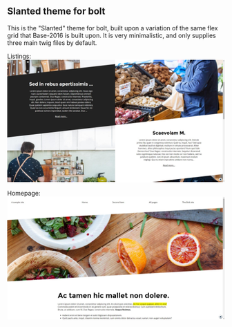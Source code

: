 Slanted theme for bolt
----------------------

This is the "Slanted" theme for bolt, built upon a variation of the same flex grid that Base-2016 is built upon. It is very minimalistic, and only supplies three main twig files by default.

Listings:
![Listing](https://raw.githubusercontent.com/SahAssar/bolt-theme-slanted/master/screenshots/listing.jpg "Listing")

Homepage:
![Homepage](https://raw.githubusercontent.com/SahAssar/bolt-theme-slanted/master/screenshots/home.jpg "Homepage")
